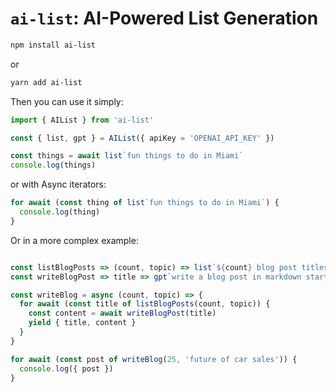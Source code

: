 # `ai-list`: AI-Powered List Generation

```bash
npm install ai-list
```

or

```bash
yarn add ai-list
```

Then you can use it simply:

```javascript
import { AIList } from 'ai-list'

const { list, gpt } = AIList({ apiKey = 'OPENAI_API_KEY' })

const things = await list`fun things to do in Miami`
console.log(things)
```

or with Async iterators:

```javascript
for await (const thing of list`fun things to do in Miami`) {
  console.log(thing)
}
```

Or in a more complex example:

```javascript

const listBlogPosts => (count, topic) => list`${count} blog post titles about ${topic}`
const writeBlogPost => title => gpt`write a blog post in markdown starting with "# ${title}"`

const writeBlog = async (count, topic) => {
  for await (const title of listBlogPosts(count, topic)) {
    const content = await writeBlogPost(title)
    yield { title, content }
  }
}

for await (const post of writeBlog(25, 'future of car sales')) {
  console.log({ post })
}
```







